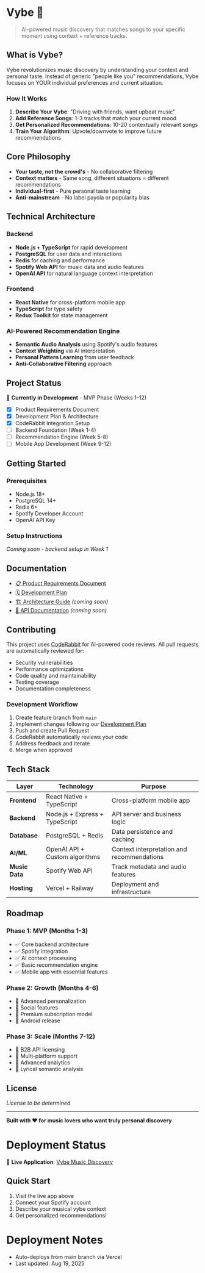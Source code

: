 # Vybe 🎵

> AI-powered music discovery that matches songs to your specific moment using context + reference tracks.

## What is Vybe?

Vybe revolutionizes music discovery by understanding your context and personal taste. Instead of generic "people like you" recommendations, Vybe focuses on YOUR individual preferences and current situation.

### How It Works

1. **Describe Your Vybe**: "Driving with friends, want upbeat music"
2. **Add Reference Songs**: 1-3 tracks that match your current mood
3. **Get Personalized Recommendations**: 10-20 contextually relevant songs
4. **Train Your Algorithm**: Upvote/downvote to improve future recommendations

## Core Philosophy

- **Your taste, not the crowd's** - No collaborative filtering
- **Context matters** - Same song, different situations = different recommendations  
- **Individual-first** - Pure personal taste learning
- **Anti-mainstream** - No label payola or popularity bias

## Technical Architecture

### Backend
- **Node.js + TypeScript** for rapid development
- **PostgreSQL** for user data and interactions
- **Redis** for caching and performance
- **Spotify Web API** for music data and audio features
- **OpenAI API** for natural language context interpretation

### Frontend  
- **React Native** for cross-platform mobile app
- **TypeScript** for type safety
- **Redux Toolkit** for state management

### AI-Powered Recommendation Engine
- **Semantic Audio Analysis** using Spotify's audio features
- **Context Weighting** via AI interpretation
- **Personal Pattern Learning** from user feedback
- **Anti-Collaborative Filtering** approach

## Project Status

🚧 **Currently in Development** - MVP Phase (Weeks 1-12)

- [x] Product Requirements Document
- [x] Development Plan & Architecture  
- [x] CodeRabbit Integration Setup
- [ ] Backend Foundation (Week 1-4)
- [ ] Recommendation Engine (Week 5-8)
- [ ] Mobile App Development (Week 9-12)

## Getting Started

### Prerequisites
- Node.js 18+
- PostgreSQL 14+
- Redis 6+
- Spotify Developer Account
- OpenAI API Key

### Setup Instructions
*Coming soon - backend setup in Week 1*

## Documentation

- [📋 Product Requirements Document](./docs/Vybe_PRD.md)
- [🗓️ Development Plan](./docs/Vybe_MVP_Development_Plan.md)
- [🏗️ Architecture Guide](./docs/architecture.md) *(coming soon)*
- [🔌 API Documentation](./docs/api.md) *(coming soon)*

## Contributing

This project uses [CodeRabbit](https://coderabbit.ai) for AI-powered code reviews. All pull requests are automatically reviewed for:

- Security vulnerabilities
- Performance optimizations  
- Code quality and maintainability
- Testing coverage
- Documentation completeness

### Development Workflow

1. Create feature branch from `main`
2. Implement changes following our [Development Plan](./docs/Vybe_MVP_Development_Plan.md)
3. Push and create Pull Request
4. CodeRabbit automatically reviews your code
5. Address feedback and iterate
6. Merge when approved

## Tech Stack

| Layer | Technology | Purpose |
|-------|------------|---------|
| **Frontend** | React Native + TypeScript | Cross-platform mobile app |
| **Backend** | Node.js + Express + TypeScript | API server and business logic |
| **Database** | PostgreSQL + Redis | Data persistence and caching |
| **AI/ML** | OpenAI API + Custom algorithms | Context interpretation and recommendations |
| **Music Data** | Spotify Web API | Track metadata and audio features |
| **Hosting** | Vercel + Railway | Deployment and infrastructure |

## Roadmap

### Phase 1: MVP (Months 1-3)
- ✅ Core backend architecture
- ✅ Spotify integration  
- ✅ AI context processing
- ✅ Basic recommendation engine
- ✅ Mobile app with essential features

### Phase 2: Growth (Months 4-6)  
- 🔄 Advanced personalization
- 🔄 Social features
- 🔄 Premium subscription model
- 🔄 Android release

### Phase 3: Scale (Months 7-12)
- 🔄 B2B API licensing
- 🔄 Multi-platform support
- 🔄 Advanced analytics
- 🔄 Lyrical semantic analysis

## License

*License to be determined*

---

**Built with ❤️ for music lovers who want truly personal discovery**
# Deployment Status

🚀 **Live Application**: [Vybe Music Discovery](https://vybe-fm.vercel.app)

## Quick Start
1. Visit the live app above
2. Connect your Spotify account
3. Describe your musical vybe context
4. Get personalized recommendations!

# Deployment Notes
- Auto-deploys from main branch via Vercel
- Last updated: Aug 19, 2025
